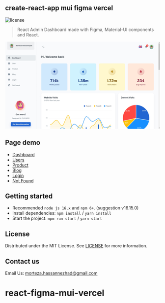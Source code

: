 ## create-react-app mui figma vercel

![license](https://img.shields.io/badge/license-MIT-blue.svg)

> React Admin Dashboard made with Figma, Material-UI components and React.

![preview](public/assets/preview.jpg)

## Page demo

- [Dashboard](https://react-figma-mui-vercel.vercel.app/dashboard/app)
- [Users](https://react-figma-mui-vercel.vercel.app/dashboard/user)
- [Product](https://react-figma-mui-vercel.vercel.app/dashboard/products)
- [Blog](https://react-figma-mui-vercel.vercel.app/dashboard/blog)
- [Login](https://react-figma-mui-vercel.vercel.app/login)
- [Not Found](https://react-figma-mui-vercel.vercel.app/404)

## Getting started

- Recommended `node js 16.x` and `npm 6+`. (suggestion v16.15.0)
- Install dependencies: `npm install` / `yarn install`
- Start the project: `npm run start` / `yarn start`

## License

Distributed under the MIT License. See [LICENSE](https://github.com/themori/pure-react-mui-figma-vercel/blob/main/LICENSE.md) for more information.

## Contact us

Email Us: morteza.hassannezhad@gmail.com

# react-figma-mui-vercel
